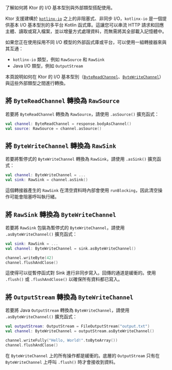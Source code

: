 [//]: # (title: I/O 互通性)

<show-structure for="chapter" depth="2"/>

<link-summary>
了解如何將 Ktor 的 I/O 基本型別與外部類型搭配使用。
</link-summary>

Ktor 支援建構於 [`kotlinx-io`](https://github.com/Kotlin/kotlinx-io) 之上的非阻塞式、非同步 I/O，`kotlinx-io` 是一個提供基本 I/O 基本型別的多平台 Kotlin 函式庫。這讓您可以串流 HTTP 請求和回應主體、讀取或寫入檔案，並以增量方式處理資料，而無需將其全部載入記憶體中。

如果您正在使用採用不同 I/O 模型的外部函式庫或平台，可以使用一組轉接器來與其互通：

- `kotlinx-io` 類型，例如 `RawSource` 和 `RawSink`
- Java I/O 類型，例如 `OutputStream`

本頁說明如何在 Ktor 的 I/O 基本型別（[`ByteReadChannel`](https://api.ktor.io/ktor-io/io.ktor.utils.io/-byte-read-channel/index.html)、[`ByteWriteChannel`](https://api.ktor.io/ktor-io/io.ktor.utils.io/-byte-write-channel/index.html)）與這些外部類型之間進行轉換。

## 將 `ByteReadChannel` 轉換為 `RawSource`

若要將 `ByteReadChannel` 轉換為 `RawSource`，請使用 `.asSource()` 擴充函式：

```kotlin
val channel: ByteReadChannel = response.bodyAsChannel()
val source: RawSource = channel.asSource()
```

## 將 `ByteWriteChannel` 轉換為 `RawSink`

若要將暫停式的 `ByteWriteChannel` 轉換為 `RawSink`，請使用 `.asSink()` 擴充函式：

```kotlin
val channel: ByteWriteChannel = ...
val sink: RawSink = channel.asSink()
```

這個轉接器產生的 `RawSink` 在清空資料時內部會使用 `runBlocking`，因此清空操作可能會阻塞呼叫執行緒。

## 將 `RawSink` 轉換為 `ByteWriteChannel`

若要將 `RawSink` 包裝為暫停式的 `ByteWriteChannel`，請使用 `.asByteWriteChannel()` 擴充函式：

```kotlin
val sink: RawSink = ...
val channel: ByteWriteChannel = sink.asByteWriteChannel()

channel.writeByte(42)
channel.flushAndClose()
```

這使得可以從暫停函式對 Sink 進行非同步寫入。回傳的通道是緩衝的。使用 `.flush()` 或 `.flushAndClose()` 以確保所有資料都已寫入。

## 將 `OutputStream` 轉換為 `ByteWriteChannel`

若要將 Java `OutputStream` 轉換為 `ByteWriteChannel`，請使用 `.asByteWriteChannel()` 擴充函式：

```kotlin
val outputStream: OutputStream = FileOutputStream("output.txt")
val channel: ByteWriteChannel = outputStream.asByteWriteChannel()

channel.writeFully("Hello, World!".toByteArray())
channel.flushAndClose()
```

在 `ByteWriteChannel` 上的所有操作都是緩衝的。底層的 `OutputStream` 只有在 `ByteWriteChannel` 上呼叫 `.flush()` 時才會接收到資料。